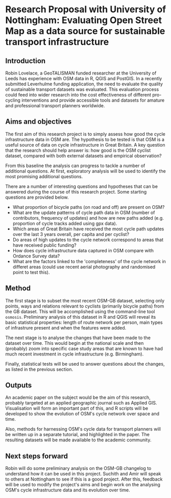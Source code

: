 # Research Proposal with University of Nottingham: Evaluating Open Street Map as a data source for sustainable transport infrastructure

## Introduction

Robin Lovelace, a GeoTALISMAN funded researcher at the University of Leeds has
experience with OSM data in R, QGIS and PostGIS. In a recently 
submitted Leverhulme funding application, the need to evaluate the quality of 
sustainable transport datasets was evaluated. This evaluation process 
could feed into wider research into the cost effectiveness of different 
pro-cycling interventions and provide accessible tools and datasets 
for amature and professional transport planners worldwide. 

## Aims and objectives

The first aim of this research project is to simply assess how good 
the cycle infrastructure data in OSM are. The hypothesis to be tested is that
OSM is a useful source of data on cycle infrastructure in Great Britain.
A key question that the research should help answer is: how good is 
the OSM cyclist dataset,
compared with both external datasets and empirical observation?

From this baseline the analysis can progress to tackle a number of 
additional questions. At first, exploratory analysis will be used
to identify the most promising additional questions. 

There are a number of interesting questions and hypotheses that can be 
answered during the course of this research project. Some starting questions are provided below.

- What proportion of bicycle paths (on road and off) are present on OSM?
- What are the update patterns of cycle path data in OSM (number of contributors, 
frequency of updates) and how are new paths added (e.g. proportion of cycle tracks 
added using gpx data).
- Which areas of Great Britain have received the most cycle path updates
over the last 3 years overall, per capita and per cyclist?
- Do areas of high updates to the cycle network correspond to areas that
have received public funding?
- How does cycle infrastructure data captured in OSM compare with Ordance Survey data?
- What are the factors linked to the 'completeness' of the cycle network in differet
areas (could use recent aerial photography and randomised point to test this).

## Method

The first stage is to subset the most recent OSM-GB dataset, selecting only points, 
ways and relations relevant to cyclists (primarily bicycle paths) from the 
GB dataset. This will be accomplished using the command-line tool `osmosis`.
Preliminary analysis of this dataset in R and QGIS will reveal its basic 
statistical properties: length of route network per person, main types of 
infrastrure present and when the features were added. 

The next stage is to analyse the changes that have been made to the 
dataset over time. This would begin at the national scale and then
(probably) zoom into specific case study areas that are known to have
had much recent investment in cycle infrastructure (e.g. Birmingham).

Finally, statistical tests will be used to answer questions about 
the changes, as listed in the previous section.

## Outputs

An academic paper on the subject would be the aim of this research, 
probably targeted at an applied geographic journal such as Applied GIS. 
Visualisation will form an important part of this, and R scripts will 
be developed to show the evolution of OSM's cycle network over space and time. 

Also, methods for harnessing OSM's cycle data for transport planners 
will be written up in a separate tutorial, and highlighted in the paper.
The resulting datasets will be made available to the academic community.

## Next steps forward

Robin will do some preliminary analysis on the OSM-GB changelog to 
understand how it can be used in this project. Suchith and Amir will
speak to others at Nottingham to see if this is a good project. 
After this, feedback will be used to modify the project's aims and 
begin work on the analysing OSM's cycle infrastructure data and its 
evolution over time.
